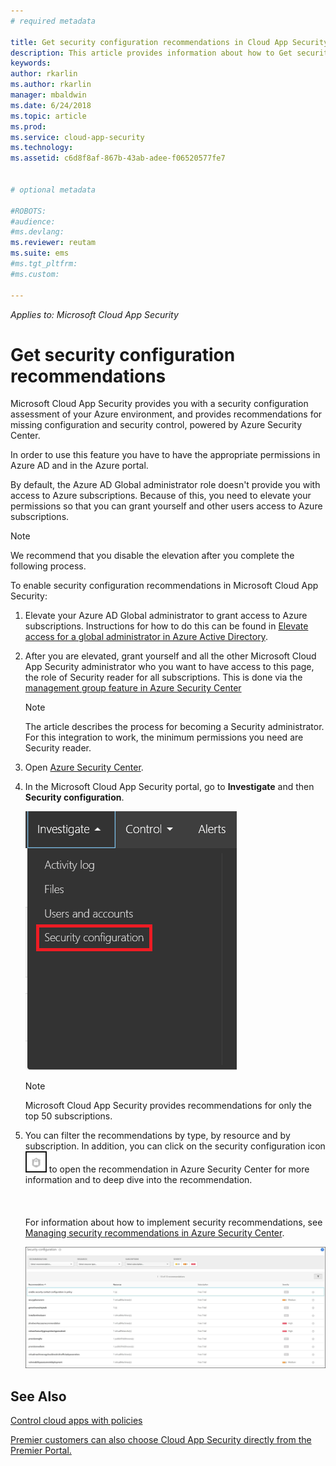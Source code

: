 ```yaml
---
# required metadata

title: Get security configuration recommendations in Cloud App Security | Microsoft Docs
description: This article provides information about how to Get security configuration recommendations in Cloud App Security by integrating with Azure Security Center.
keywords:
author: rkarlin
ms.author: rkarlin
manager: mbaldwin
ms.date: 6/24/2018
ms.topic: article
ms.prod:
ms.service: cloud-app-security
ms.technology:
ms.assetid: c6d8f8af-867b-43ab-adee-f06520577fe7


# optional metadata

#ROBOTS:
#audience:
#ms.devlang:
ms.reviewer: reutam
ms.suite: ems
#ms.tgt_pltfrm:
#ms.custom:

---
```



*Applies to: Microsoft Cloud App Security*


# Get security configuration recommendations

Microsoft Cloud App Security provides you with a security configuration assessment of your Azure environment, and provides recommendations for missing configuration and security control, powered by Azure Security Center. 

In order to use this feature you have to have the appropriate permissions in Azure AD and in the Azure portal.
 
By default, the Azure AD Global administrator role doesn't provide you with access to Azure subscriptions. Because of this, you need to elevate your permissions so that you can grant yourself and other users access to Azure subscriptions. 

> [!NOTE]
> We recommend that you disable the elevation after you complete the following process.

To enable security configuration recommendations in Microsoft Cloud App Security:

1. Elevate your Azure AD Global administrator to grant access to Azure subscriptions. Instructions for how to do this can be found in [Elevate access for a global administrator in Azure Active Directory](https://docs.microsoft.com/azure/role-based-access-control/elevate-access-global-admin). 

2. After you are elevated, grant yourself and all the other Microsoft Cloud App Security administrator who you want to have access to this page, the role of Security reader for all subscriptions. This is done via the [management group feature in Azure Security Center](https://docs.microsoft.com/azure/security-center/security-center-azure-policy#management-groups) 

   > [!NOTE]
   > The article describes the process for becoming a Security administrator. For this integration to work, the minimum permissions you need are Security reader.

3. Open [Azure Security Center](https://ms.portal.azure.com/#blade/Microsoft_Azure_Security/SecurityMenuBlade/0).

4. In the Microsoft Cloud App Security portal, go to **Investigate** and then **Security configuration**. 

   ![security configuration menu](./media/security-configuration-menu.png)

   > [!NOTE]
   > Microsoft Cloud App Security provides recommendations for only the top 50 subscriptions.

5. You can filter the recommendations by type, by resource and by subscription. In addition, you can click on the security configuration icon ![ASC icon](./media/asc-icon.png) to open the recommendation in Azure Security Center for more information and to deep dive into the recommendation. <br></br><br></br>For information about how to implement security recommendations, see [Managing security recommendations in Azure Security Center](https://docs.microsoft.com/azure/security-center/security-center-recommendations).

 
   ![security configuration](./media/security-configuration.png)

 

## See Also  
[Control cloud apps with policies](control-cloud-apps-with-policies.md)   

[Premier customers can also choose Cloud App Security directly from the Premier Portal.](https://premier.microsoft.com/)  
  

